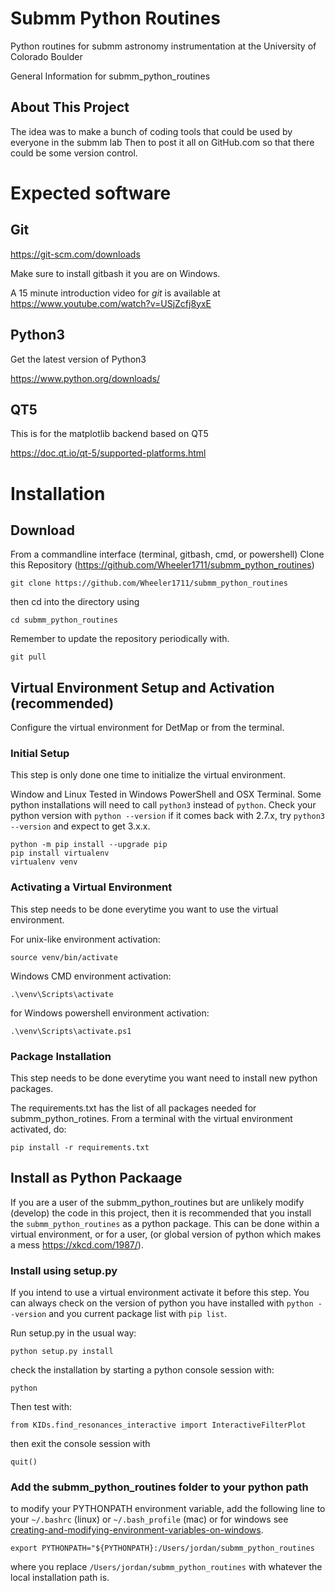 # Submm Python Routines
Python routines for submm astronomy instrumentation at the University of Colorado Boulder

General Information for submm_python_routines

## About This Project
The idea was to make a bunch of coding tools that could be used by everyone in the submm lab
Then to post it all on GitHub.com so that there could be some version control.

# Expected software
## Git
https://git-scm.com/downloads

Make sure to install gitbash it you are on Windows.

A 15 minute introduction video for *git* is available at  https://www.youtube.com/watch?v=USjZcfj8yxE



## Python3
Get the latest version of Python3

https://www.python.org/downloads/

## QT5
This is for the matplotlib backend based on QT5

https://doc.qt.io/qt-5/supported-platforms.html

# Installation

## Download
From a commandline interface (terminal, gitbash, cmd, or powershell)
Clone this Repository (https://github.com/Wheeler1711/submm_python_routines)

`git clone https://github.com/Wheeler1711/submm_python_routines`

then cd into the directory using

`cd submm_python_routines`

Remember to update the repository periodically with.  

`git pull`

## Virtual Environment Setup and Activation (recommended)

Configure the virtual environment for DetMap or from the terminal.

### Initial Setup 
This step is only done one time to initialize the virtual environment.

Window and Linux Tested in Windows PowerShell and OSX Terminal. Some python 
installations will need to call `python3` instead of `python`. Check your python version with
`python --version` if it comes back with 2.7.x, try `python3 --version` and expect to get 3.x.x. 

```
python -m pip install --upgrade pip
pip install virtualenv
virtualenv venv
```

### Activating a Virtual Environment
This step needs to be done everytime you want to use the virtual environment.

For unix-like environment activation:

```source venv/bin/activate```

Windows CMD environment activation:

```.\venv\Scripts\activate```

for Windows powershell environment activation:

```.\venv\Scripts\activate.ps1```

### Package Installation
This step needs to be done everytime you want need to install new python packages.

The requirements.txt has the list of all packages needed for submm_python_rotines. 
From a terminal with the virtual environment activated, do:

```pip install -r requirements.txt```

## Install as Python Packaage
If you are a user of the submm_python_routines but are unlikely modify (develop) the code in this project,
then it is recommended that you install the `submm_python_routines` as a python package. This can be done within a
virtual environment, or for a user, (or global version of python which makes a mess https://xkcd.com/1987/).

### Install using setup.py
If you intend to use a virtual environment activate it before this step. You can always check on the version 
of python you have installed with `python --version` and you current package list with `pip list`.

Run setup.py in the usual way:

```python setup.py install```

check the installation by starting a python console session with:

```python```

Then test with:

```
from KIDs.find_resonances_interactive import InteractiveFilterPlot
```

then exit the console session with 

```quit()```


### Add the submm_python_routines folder to your python path
to modify your PYTHONPATH environment variable, add the following line to your `~/.bashrc` (linux) or
`~/.bash_profile` (mac)  or for  windows see [creating-and-modifying-environment-variables-on-windows](https://docs.oracle.com/en/database/oracle/machine-learning/oml4r/1.5.1/oread/creating-and-modifying-environment-variables-on-windows.html).

`export PYTHONPATH="${PYTHONPATH}:/Users/jordan/submm_python_routines`

where you replace `/Users/jordan/submm_python_routines` with whatever the local installation path is.


